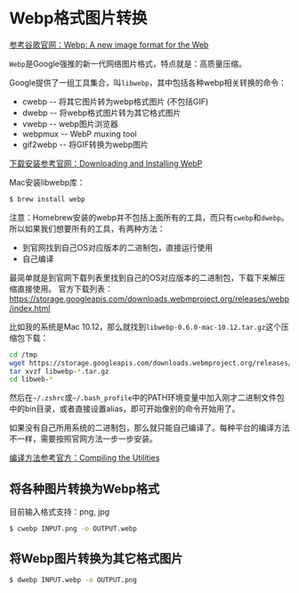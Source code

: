 # Webp格式图片转换

[参考谷歌官网：Webp: A new image format for the Web](https://developers.google.com/speed/webp/)

`Webp`是Google强推的新一代网络图片格式，特点就是：高质量压缩。

Google提供了一组工具集合，叫`libwebp`，其中包括各种webp相关转换的命令：
- cwebp -- 将其它图片转为webp格式图片 (不包括GIF)
- dwebp -- 将webp格式图片转为其它格式图片
- vwebp -- webp图片浏览器
- webpmux -- WebP muxing tool
- gif2webp -- 将GIF转换为webp图片

[下载安装参考官网：Downloading and Installing WebP](https://developers.google.com/speed/webp/download)


Mac安装libwebp库：
```sh
$ brew install webp
```

注意：Homebrew安装的webp并不包括上面所有的工具，而只有`cwebp`和`dwebp`。
所以如果我们想要所有的工具，有两种方法：
- 到官网找到自己OS对应版本的二进制包，直接运行使用
- 自己编译

最简单就是到官网下载列表里找到自己的OS对应版本的二进制包，下载下来解压缩直接使用。
官方下载列表：https://storage.googleapis.com/downloads.webmproject.org/releases/webp/index.html

比如我的系统是Mac 10.12，那么就找到`libwebp-0.6.0-mac-10.12.tar.gz`这个压缩包下载：
```sh
cd /tmp
wget https://storage.googleapis.com/downloads.webmproject.org/releases/webp/libwebp-0.6.0-mac-10.12.tar.gz
tar xvzf libwebp-*.tar.gz
cd libweb-*
```
然后在`~/.zshrc`或`~/.bash_profile`中的PATH环境变量中加入刚才二进制文件包中的bin目录，或者直接设置alias，即可开始像别的命令开始用了。

如果没有自己所用系统的二进制包，那么就只能自己编译了。每种平台的编译方法不一样，需要按照官网方法一步一步安装。

[编译方法参考官方：Compiling the Utilities](https://developers.google.com/speed/webp/docs/compiling)




## 将各种图片转换为Webp格式

目前输入格式支持：png, jpg

```sh
$ cwebp INPUT.png -o OUTPUT.webp
```


## 将Webp图片转换为其它格式图片

```sh
$ dwebp INPUT.webp -o OUTPUT.png
```


## 